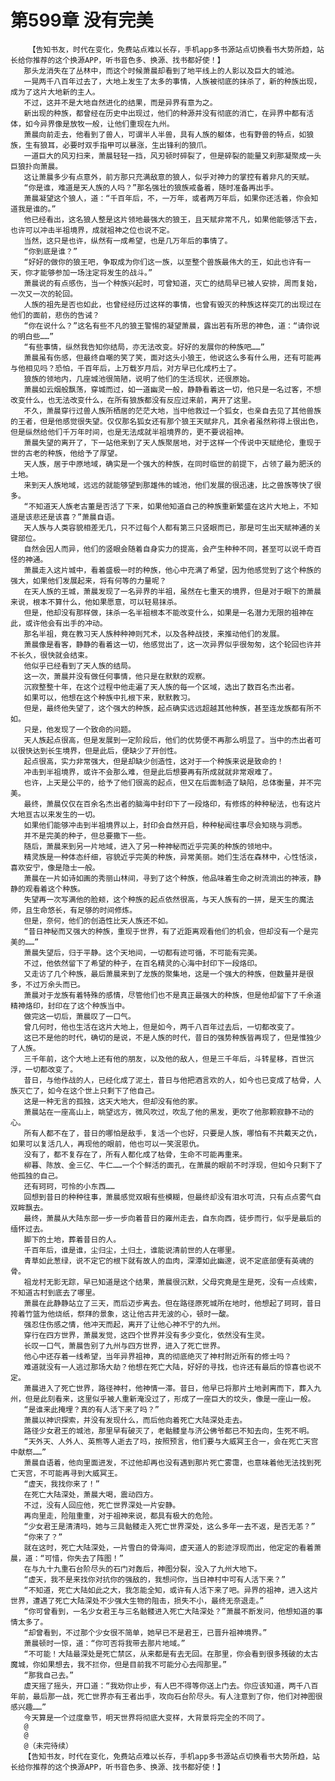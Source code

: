 # 第599章 没有完美
        【告知书友，时代在变化，免费站点难以长存，手机app多书源站点切换看书大势所趋，站长给你推荐的这个换源APP，听书音色多、换源、找书都好使！】
       那头龙消失在了丛林中，而这个时候萧晨却看到了地平线上的人影以及巨大的城池。
       一晃两千八百年过去了，大地上发生了太多的事情，人族被彻底的抹杀了，新的种族出现，成为了这片大地新的主人。
       不过，这并不是大地自然进化的结果，而是异界有意为之。
       新出现的种族，都曾经在历史中出现过，他们的种源并没有彻底的消亡，在异界中都有活体，如今异界像是放牧一般，让他们重现在九州。
       萧晨向前走去，他看到了兽人，可谓半人半兽，具有人族的躯体，也有野兽的特点，如狼族，生有狼耳，必要时双手指甲可以暴涨，生出锋利的狼爪。
       一道巨大的风刃扫来，萧晨轻轻一挡，风刃顿时碎裂了，但是碎裂的能量又刹那凝聚成一头巨狼扑向萧晨。
       这让萧晨多少有点意外，前方那只充满敌意的狼人，似乎对神力的掌控有着非凡的天赋。
       “你是谁，难道是天人族的人吗？”那名强壮的狼族戒备着，随时准备再出手。
       萧晨凝望这个狼人，道：“千百年后，不，一万年，或者两万年后，如果你还活着，你会知道我是谁的。”
       他已经看出，这名狼人整是这片领地最强大的狼王，且天赋非常不凡，如果他能够活下去，也许可以冲击半祖境界，成就祖神之位也说不定。
       当然，这只是也许，纵然有一成希望，也是几万年后的事情了。
       “你到底是谁？”
       “好好的做你的狼王吧，争取成为你们这一族，以至整个兽族最伟大的王，如此也许有一天，你才能够参加一场注定将发生的战斗。”
       萧晨说的有点感伤，当一个种族兴起时，可曾知道，灭亡的结局早已被人安排，周而复始，一次又一次的轮回。
       人族的祖先是否也如此，也曾经经历过这样的事情，也曾有毁灭的种族这样突兀的出现过在他们的面前，悲伤的告诫？
       “你在说什么？”这名有些不凡的狼王警惕的凝望萧晨，露出若有所思的神色，道：“请你说的明白些……”
       “有些事情，纵然我告知你结局，亦无法改变。好好的发展你的种族吧……”
       萧晨虽有伤感，但最终自嘲的笑了笑，面对这头小狼王，他说这么多有什么用，还有可能再与他相见吗？恐怕，千百年后，上万载岁月后，对方早已化成朽土了。
       狼族的领地内，几座城池很简陋，说明了他们的生活现状，还很原始。
       萧晨如云烟般飘荡，穿城而过，如一道幽灵一般，静静看着这一切，他只是一名过客，不想改变什么，也无法改变什么，在所有狼族都没有反应过来前，离开了这里。
       不久，萧晨穿行过兽人族所栖居的茫茫大地，当中他救过一个狐女，也亲自去见了其他兽族的王者，但是他感觉很失望。仅仅那名狐女还有那个狼王天赋非凡，其余者虽然称得上很出色，但是纵然给他们千万年时间，也是无法成就半祖境界的，更不要说祖神。
       萧晨失望的离开了，下一站他来到了天人族聚居地，对于这样一个传说中天赋绝伦，重现于世的古老的种族，他给予了厚望。
       天人族，居于中原地域，确实是一个强大的种族，在同时临世的前提下，占领了最为肥沃的土地。
       来到天人族地域，远远的就能够望到那雄伟的城池，他们发展的很迅速，比之兽族等快了很多。
       “不知道天人族老古董是否活了下来，如果他知道自己的种族重新繁盛在这片大地上，不知道是该悲还是该喜？”萧晨自语。
       天人族与人类容貌相差无几，只不过每个人都有第三只竖眼而已，那是可生出天赋神通的关键部位。
       自然会因人而异，他们的竖眼会随着自身实力的提高，会产生种种不同，甚至可以说千奇百怪的神通。
       萧晨走入这片城中，看着盛极一时的种族，他心中充满了希望，因为他感觉到了这个种族的强大，如果他们发展起来，将有何等的力量呢？
       在天人族的王城，萧晨发现了一名异界的半祖，虽然在七重天的境界，但是对于眼下的萧晨来说，根本不算什么，他如果愿意，可以轻易抹杀。
       但是，他却没有那样做，抹杀一名半祖根本不能改变什么，如果是一名潜力无限的祖神在此，或许他会有出手的冲动。
       那名半祖，竟在教习天人族种种神则咒术，以及各种战技，来推动他们的发展。
       萧晨像是看客，静静的看着这一切，他感觉出了，这一次异界似乎很匆匆，这个轮回也许并不长久，很快就会结束。
       他似乎已经看到了天人族的结局。
       这一次，萧晨并没有做任何事情，他只是在默默的观察。
       沉寂整整十年，在这个过程中他走遍了天人族的每一个区域，选出了数百名杰出者。
       如果可以，他想在这个种族中扎根下来，默默教习。
       但是，最终他失望了，这个强大的种族，起点确实远远超越其他种族，甚至连龙族都有所不如。
       只是，他发现了一个致命的问题。
       天人族起点很高，但是发展到一定阶段后，他们的优势便不再那么明显了。当中的杰出者可以很快达到长生境界，但是此后，便缺少了开创性。
       起点很高，实力非常强大，但是却缺少创造性，这对于一个种族来说是致命的！
       冲击到半祖境界，或许不会那么难，但是此后想要再有所成就就非常艰难了。
       也许，上天是公平的，给予了他们很高的起点，但又在后面制造了缺陷，总体衡量，并不完美。
       最终，萧晨仅仅在百余名杰出者的脑海中封印下了一段烙印，有修炼的种种秘法，也有这片大地亘古以来发生的一切。
       如果他们能够冲击到半祖境界以上，封印会自然开启，种种秘闻往事尽会知晓与洞悉。
       并不是完美的种子，但总要撒下一些。
       随后，萧晨来到另一片地域，进入了另一种神秘而近乎完美的种族的领地中。
       精灵族是一种体态纤细，容貌近乎完美的种族，异常美丽。她们生活在森林中，心性恬淡，喜欢安宁，像是隐士一般。
       萧晨在一片如诗如画的秀丽山林间，寻到了这个种族，他品味着生命之树流淌出的神液，静静的观看着这个种族。
       失望再一次写满他的脸颊，这个种族的起点依然很高，与天人族有的一拼，是天生的魔法师，且生命悠长，有足够的时间修炼。
       但是，奈何，他们的创造性比天人族还不如。
       “昔日神秘而又强大的种族，重现于世界，有了近距离观看他们的机会，但却没有一个是完美的……”
       萧晨失望后，归于平静。这个天地间，一切都有迹可循，不可能有完美。
       不过，他依然留下了希望的种子，在百名精灵的心海中封印下一段烙印。
       又走访了几个种族，最后萧晨来到了龙族的聚集地，这是一个强大的种族，但数量并是很多，不过万余头而已。
       萧晨对于龙族有着特殊的感情，尽管他们也不是真正最强大的种族，但是他却留下了千余道精神烙印，封印在了这个种族当中。
       做完这一切后，萧晨叹了一口气。
       曾几何时，他也生活在这片大地上，但是如今，两千八百年过去后，一切都改变了。
       这已不是他的时代，确切的是说，不是人族的时代，昔日的强势种族皆再现了，但是惟独少了人族。
       三千年前，这个大地上还有他的朋友，以及他的敌人，但是三千年后，斗转星移，百世沉浮，一切都改变了。
       昔日，与他作战的人，已经化成了泥土，昔日与他把酒言欢的人，如今也已变成了枯骨，人族灭亡了，如今在这个世上只剩下了他自己。
       这是一种无言的孤独，这天大地大，但却没有他的家。
       萧晨站在一座高山上，眺望远方，微风吹过，吹乱了他的黑发，更吹了他那颗寂静不动的心。
       所有人都不在了，昔日的哪怕是敌手，复活一个也好，只要是人族，哪怕有不共戴天之仇，如果可以复活几人，再现他的眼前，他也可以一笑泯恩仇。
       没有了，都不复存在了，所有人都化成了枯骨，生命不可能再重来。
       柳暮、陈放、金三亿、牛仁……一个个鲜活的面孔，在萧晨的眼前不时浮现，但如今只剩下了他孤独的自己。
       还有珂珂，可怜的小东西……
       回想到昔日的种种往事，萧晨感觉双眼有些模糊，但最终却没有泪水可流，只有点点雾气自双眸飘去。
       最终，萧晨从大陆东部一步一步向着昔日的雍州走去，自东向西，徒步而行，似乎是最后的缅怀过去。
       脚下的土地，葬着昔日的人。
       千百年后，谁是谁，尘归尘，土归土，谁能说清前世的人在哪里。
       青草如此葱绿，说不定它的根下就有故人的血肉，深潭如此幽邃，说不定底部便有英魂的骨。
       祖龙村无影无踪，早已知道是这个结果，萧晨很沉默，父母究竟是生是死，没有一点线索，不知道古村到底去了哪里。
       萧晨在此静静站立了三天，而后迈步离去。但在路径原死城所在地时，他想起了珂珂，昔日挎着竹篮为他烧纸，祭拜的景象，这让他古井无波的心，顿时一酸。
       强忍住伤感之情，他冲天而起，离开了让他心神不宁的九州。
       穿行在四方世界，萧晨发觉，这四个世界并没有多少变化，依然没有生灵。
       长叹一口气，萧晨告别了九州与四方世界，进入了死亡世界。
       他心中还存着一线希望，当年异界祖神，真的彻底绝灭了神村附近所有的修士吗？
       难道就没有一人逃过那场大劫？他想在死亡大陆，好好的寻找，也许还有最后的惊喜也说不定。
       萧晨进入了死亡世界，路径神村，他神情一滞。昔日，他早已将那片土地剥离而下，葬入九州，但是此刻看来，这里似乎被人重新淹没过了，形成了一座巨大的坟头，像是一座山一般。
       “是谁来此掩埋？真的有人活下来了吗？”
       萧晨以神识探索，并没有发现什么，而后他向着死亡大陆深处走去。
       路径少女君王的城池，那里早有破灭了，老骷髅皇与济公佛爷都已不知去向，生死不明。
       “天外天、人外人、英熊等人逝去了吗，按照预言，他们要与大威冥王合一，会在死亡天宫中献祭……”
       萧晨自语着，他向里面进发，不过他却再也没有遇到那片死亡雾霭，也意味着他无法找到死亡天宫，不可能再寻到大威冥王。
       “虚天，我找你来了！”
       在死亡大陆深处，萧晨大喝，震动四方。
       不过，没有人回应他，死亡世界深处一片安静。
       再向里走，险阻重重，对于祖神来说，都具有极大的危险。
       “少女君王是清清吗，她与三具骷髅走入死亡世界深处，这么多年一去不返，是否无恙？”
       “你来了？”
       就在这时，死亡大陆深处，一片雪白的骨海间，虚天道人的影迹浮现而出，他定定的看着萧晨，道：“可惜，你失去了阵图！”
       在与九十九重石台阶尽头的石门对轰后，神图分裂，没入了九州大地下。
       “虚天，我不是来找你对抗你的强敌的，我想问你，当日神村中可有人活下来？”
       “不知道，死亡大陆如此之大，我怎能全知，或许有人活下来了吧。异界的祖神，进入这片世界，遭遇了死亡大陆深处不少强大生物的阻击，损失不小，最终无奈退走。”
       “你可曾看到，一名少女君王与三名骷髅进入死亡大陆深处？”萧晨不断发问，他想知道的事情太多了。
       “却曾看到，不过那个少女很不简单，她早已不是君王，已晋升祖神境界。”
       萧晨顿时一惊，道：“你可否将我带去那片地域。”
       “不可能！大陆最深处是死亡禁区，从来都是有去无回。在那里，你会看到很多残破的太古魔城，你如果想去，我不拦你，但是目前我不可能分心去闯那里。”
       “那我自己去。”
       虚天摇了摇头，开口道：“我劝你止步，有人巴不得等你送上门去。你应该知道，两千八百年前，最后那一战，死亡世界亦有王者出手，攻向石台阶尽头。有人注意到了你，他们对神图很感兴趣……”
       今天算是一个过度章节，明天世界将彻底大变样，大背景将完全的不同了。
       @
       @
       @（未完待续）
       【告知书友，时代在变化，免费站点难以长存，手机app多书源站点切换看书大势所趋，站长给你推荐的这个换源APP，听书音色多、换源、找书都好使！】